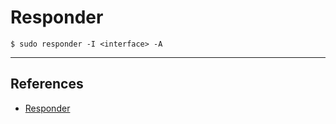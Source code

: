 # Responder

`$ sudo responder -I <interface> -A`

---
## References

- [Responder](https://github.com/lgandx/Responder)